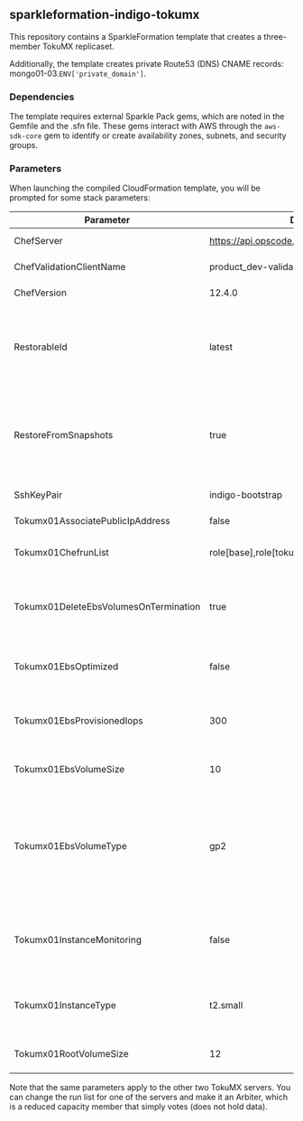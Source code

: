 ## sparkleformation-indigo-tokumx
This repository contains a SparkleFormation template that creates a 
three-member TokuMX replicaset.

Additionally, the template creates private Route53 (DNS) CNAME records:
mongo01-03.`ENV['private_domain']`.

### Dependencies

The template requires external Sparkle Pack gems, which are noted in
the Gemfile and the .sfn file.  These gems interact with AWS through the
`aws-sdk-core` gem to identify or create  availability zones, subnets, and 
security groups.

### Parameters

When launching the compiled CloudFormation template, you will be prompted for
some stack parameters:

| Parameter | Default Value | Purpose |
|-----------|---------------|---------|
| ChefServer | https://api.opscode.com/organizations/product_dev | No need to change |
| ChefValidationClientName | product_dev-validator | No need to change |
| ChefVersion | 12.4.0 | No need to change |
| RestorableId | latest | You can choose a set of snapshots to restore from, based on 'backup_id' resource tags |
| RestoreFromSnapshots | true | If true, CloudFormation will create EBS volumes from snapshot.  Otherwise, it will create blank volumes. |
| SshKeyPair | indigo-bootstrap | No need to change |
| Tokumx01AssociatePublicIpAddress | false | No need to change |
| Tokumx01ChefrunList | role[base],role[tokumx_server] | The Chef run list to run on tokumx01 |
| Tokumx01DeleteEbsVolumesOnTermination | true | Set to false if you want the EBS volumes to persist when the instance is terminated |
| Tokumx01EbsOptimized| false | Enable EBS optimization for certain [instance types](http://docs.aws.amazon.com/AWSEC2/latest/UserGuide/EBSOptimized.html#ebs-optimization-support) |
| Tokumx01EbsProvisionedIops| 300 | Number of provisioned IOPS to request for io1 EBS volumes |
| Tokumx01EbsVolumeSize | 10 | Size (in GB) of additional EBS volumes |
| Tokumx01EbsVolumeType | gp2 | EBS volume type (gp2, or general purpose, or io1, provisioned IOPS).  Provisioned IOPS volumes incur additional expense. |
| Tokumx01InstanceMonitoring | false | Set to true to enable detailed cloudwatch monitoring (additional costs incurred) |
| Tokumx01InstanceType | t2.small | Increase the instance size for more network throughput |
| Tokumx01RootVolumeSize | 12 | Size of the root EBS volume, in GB |

Note that the same parameters apply to the other two TokuMX servers.  You can
change the run list for one of the servers and make it an Arbiter, which is 
a reduced capacity member that simply votes (does not hold data).
